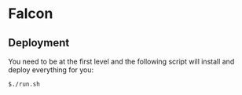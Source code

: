 # Falcon

## Deployment
You need to be at the first level and the following script will
 install and deploy everything for you:

```
$./run.sh
```
